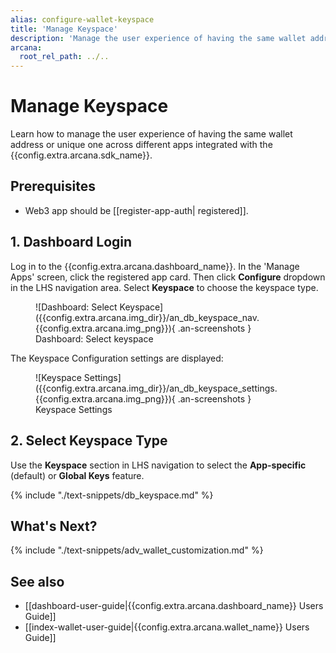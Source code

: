 ```yaml
---
alias: configure-wallet-keyspace
title: 'Manage Keyspace'
description: 'Manage the user experience of having the same wallet address when they log into any app that is integrated with the Auth SDK and uses global keyspace or have a unique address per app with app-specific keys.'
arcana:
  root_rel_path: ../..
---
```


# Manage Keyspace 

Learn how to manage the user experience of having the same wallet address or unique one across different apps integrated with the {{config.extra.arcana.sdk_name}}. 

## Prerequisites

* Web3 app should be [[register-app-auth| registered]].

## 1. Dashboard Login

Log in to the {{config.extra.arcana.dashboard_name}}. In the 'Manage Apps' screen, click the registered app card. Then click **Configure** dropdown in the LHS navigation area. Select **Keyspace** to choose the keyspace type.

<figure markdown="span">
  ![Dashboard: Select Keyspace]({{config.extra.arcana.img_dir}}/an_db_keyspace_nav.{{config.extra.arcana.img_png}}){ .an-screenshots }
  <figcaption>Dashboard: Select keyspace</figcaption>
</figure>

The Keyspace Configuration settings are displayed:

<figure markdown="span">
  ![Keyspace Settings]({{config.extra.arcana.img_dir}}/an_db_keyspace_settings.{{config.extra.arcana.img_png}}){ .an-screenshots }
  <figcaption>Keyspace Settings</figcaption>
</figure>

## 2. Select Keyspace Type

Use the **Keyspace** section in LHS navigation to select the **App-specific** (default) or **Global Keys** feature.

{% include "./text-snippets/db_keyspace.md" %}

## What's Next?

{% include "./text-snippets/adv_wallet_customization.md" %}

## See also

* [[dashboard-user-guide|{{config.extra.arcana.dashboard_name}} Users Guide]]
* [[index-wallet-user-guide|{{config.extra.arcana.wallet_name}} Users Guide]]
